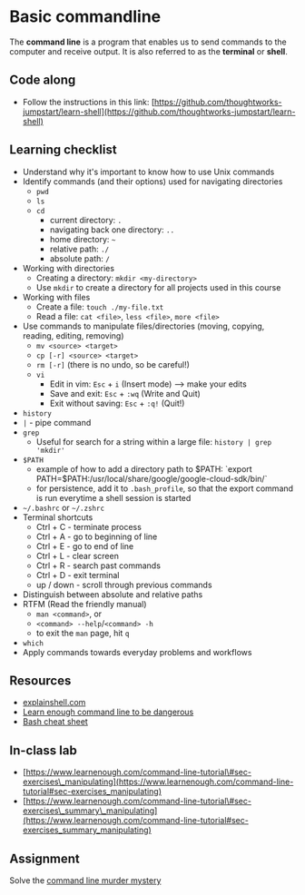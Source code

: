 # Basic commandline

The **command line** is a program that enables us to send commands to the computer and receive output. It is also referred to as the **terminal** or **shell**.

## Code along

* Follow the instructions in this link: [https://github.com/thoughtworks-jumpstart/learn-shell](https://github.com/thoughtworks-jumpstart/learn-shell)

## Learning checklist

* Understand why it's important to know how to use Unix commands
* Identify commands \(and their options\) used for navigating directories
  * `pwd`
  * `ls`
  * `cd`
    * current directory: `.`
    * navigating back one directory: `..`
    * home directory: `~`
    * relative path: `./`
    * absolute path: `/`
* Working with directories
  * Creating a directory: `mkdir <my-directory>`
  * Use `mkdir` to create a directory for all projects used in this course
* Working with files
  * Create a file: `touch ./my-file.txt`
  * Read a file: `cat <file>`, `less <file>`, `more <file>`
* Use commands to manipulate files/directories \(moving, copying, reading, editing, removing\)
  * `mv <source> <target>`
  * `cp [-r] <source> <target>`
  * `rm [-r]` \(there is no undo, so be careful!\)
  * `vi`
    * Edit in vim: `Esc` + `i` \(Insert mode\) --&gt; make your edits
    * Save and exit: `Esc` + `:wq` \(Write and Quit\)
    * Exit without saving: `Esc` + `:q!` \(Quit!\)
* `history`
* `|` - pipe command
* `grep`
  * Useful for search for a string within a large file: `history | grep 'mkdir'`
* `$PATH`
  * example of how to add a directory path to $PATH: `export PATH=$PATH:/usr/local/share/google/google-cloud-sdk/bin/`
  * for persistence, add it to `.bash_profile`, so that the export command is run everytime a shell session is started
* `~/.bashrc` or `~/.zshrc`
* Terminal shortcuts
  * Ctrl + C - terminate process
  * Ctrl + A - go to beginning of line
  * Ctrl + E - go to end of line
  * Ctrl + L - clear screen
  * Ctrl + R - search past commands
  * Ctrl + D - exit terminal
  * up / down - scroll through previous commands
* Distinguish between absolute and relative paths
* RTFM \(Read the friendly manual\)
  * `man <command>`, or 
  * `<command> --help`/`<command> -h`
  * to exit the `man` page, hit `q`
* `which`
* Apply commands towards everyday problems and workflows

## Resources

* [explainshell.com](https://explainshell.com/)
* [Learn enough command line to be dangerous](https://www.learnenough.com/command-line-tutorial)
* [Bash cheat sheet](https://github.com/0nn0/terminal-mac-cheatsheet)

## In-class lab

* [https://www.learnenough.com/command-line-tutorial\#sec-exercises\_manipulating](https://www.learnenough.com/command-line-tutorial#sec-exercises_manipulating)
* [https://www.learnenough.com/command-line-tutorial\#sec-exercises\_summary\_manipulating](https://www.learnenough.com/command-line-tutorial#sec-exercises_summary_manipulating)

## Assignment

Solve the [command line murder mystery](https://github.com/veltman/clmystery)

